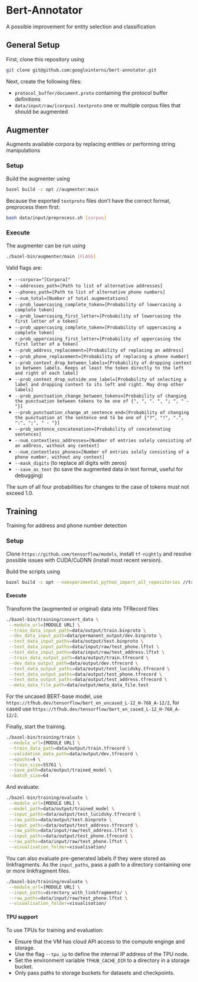 # Bert-Annotator

A possible improvement for entity selection and classification

## General Setup

First, clone this repository using 

```sh
git clone git@github.com:googleinterns/bert-annotator.git
```

Next, create the following files:
 - `protocol_buffer/document.proto` containing the protocol buffer definitions
 - `data/input/raw/[corpus].textproto` one or multiple corpus files that should
   be augmented

## Augmenter

Augments available corpora by replacing entities or performing string
manipulations

### Setup

Build the augmenter using

```sh
bazel build -c opt //augmenter:main
```

Because the exported `textproto` files don't have the correct format,
preprocess them first:

```sh
bash data/input/preprocess.sh [corpus]
```

### Execute

The augmenter can be run using

```sh
./bazel-bin/augmenter/main [FLAGS]
```

Valid flags are:
 - `--corpora="[Corpora]"`
 - `--addresses_path=[Path to list of alternative addresses]`
 - `--phones_path=[Path to list of alternative phone numbers]`
 - `--num_total=[Number of total augmentations]`
 - `--prob_lowercasing_complete_token=[Probability of lowercasing a complete token]`
 - `--prob_lowercasing_first_letter=[Probability of lowercasing the first letter of a token]`
 - `--prob_uppercasing_complete_token=[Probability of uppercasing a complete token]`
 - `--prob_uppercasing_first_letter=[Probability of uppercasing the first letter of a token]`
 - `--prob_address_replacement=[Probability of replacing an address]`
 - `--prob_phone_replacement=[Probability of replacing a phone number]`
 - `--prob_context_drop_between_labels=[Probability of dropping context in between labels. Keeps at least the token directly to the left and right of each label]`
 - `--prob_context_drop_outside_one_label=[Probability of selecting a label and dropping context to its left and right. May drop other labels]`
 - `--prob_punctuation_change_between_tokens=[Probability of changing the punctuation between tokens to be one of {", ", ". ", "; ", " - "}]`
 - `--prob_punctuation_change_at_sentence_end=[Probability of changing the punctuation at the sentence end to be one of {"?", "!", ".", ":", ";", " - "}]`
 - `--prob_sentence_concatenation=[Probability of concatenating sentences]`
 - `--num_contextless_addresses=[Number of entries solely consisting of an address, without any context]`
 - `--num_contextless_phones=[Number of entries solely consisting of a phone number, without any context]`
 - `--mask_digits` (to replace all digits with zeros)
 - `--save_as_text` (to save the augmented data in text format, useful for debugging)

The sum of all four probabilities for changes to the case of tokens must not exceed 1.0.


## Training

Training for address and phone number detection

### Setup

Clone `https://github.com/tensorflow/models`, install `tf-nightly` and resolve possible issues with CUDA/CuDNN (install most recent version).

Build the scripts using

```sh
bazel build -c opt --noexperimental_python_import_all_repositories //training:...
```

#### Execute

Transform the (augmented or original) data into TFRecord files

```sh
./bazel-bin/training/convert_data \
 --module_url=[MODULE URL] \
 --train_data_input_path=data/output/train.binproto \
 --dev_data_input_path=data/permanent_output/dev.binproto \
 --test_data_input_paths=data/output/test.binproto \
 --test_data_input_paths=data/input/raw/test_phone.lftxt \
 --test_data_input_paths=data/input/raw/test_address.lftxt \
 --train_data_output_path=data/output/train.tfrecord \
 --dev_data_output_path=data/output/dev.tfrecord \
 --test_data_output_paths=data/output/test_lucidsky.tfrecord \
 --test_data_output_paths=data/output/test_phone.tfrecord \
 --test_data_output_paths=data/output/test_address.tfrecord \
 --meta_data_file_path=data/output/meta_data_file.test
```

For the uncased BERT-base model, use `https://tfhub.dev/tensorflow/bert_en_uncased_L-12_H-768_A-12/2`, for cased use `https://tfhub.dev/tensorflow/bert_en_cased_L-12_H-768_A-12/2`.


Finally, start the training.

```sh
./bazel-bin/training/train \
 --module_url=[MODULE URL] \
 --train_data_path=data/output/train.tfrecord \
 --validation_data_path=data/output/dev.tfrecord \
 --epochs=4 \
 --train_size=55761 \
 --save_path=data/output/trained_model \
 --batch_size=64
```

And evaluate:

```sh
./bazel-bin/training/evaluate \
 --module_url=[MODULE URL] \
 --model_path=data/output/trained_model \
 --input_paths=data/output/test_lucidsky.tfrecord \
 --raw_paths=data/output/test.binproto \
 --input_paths=data/output/test_address.tfrecord \
 --raw_paths=data/input/raw/test_address.lftxt \
 --input_paths=data/output/test_phone.tfrecord \
 --raw_paths=data/input/raw/test_phone.lftxt \
 --visualisation_folder=visualisation/
```

You can also evaluate pre-generated labels if they were stored as linkfragments.
As the `input_paths`, pass a path to a directory containing one or more
linkfragment files.

```sh
./bazel-bin/training/evaluate \
 --module_url=[MODULE URL] \
 --input_paths=directory_with_linkfragments/ \
 --raw_paths=data/input/raw/test_phone.lftxt \
 --visualisation_folder=visualisation/
```

#### TPU support
To use TPUs for training and evaluation:
 - Ensure that the VM has cloud API access to the compute enginge and storage.
 - Use the flag `--tpu_ip` to define the internal IP address of the TPU node.
 - Set the environment variable `TFHUB_CACHE_DIR` to a directory in a storage
   bucket.
 - Only pass paths to storage buckets for datasets and checkpoints.
